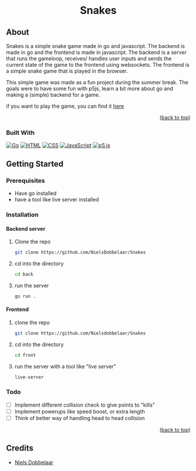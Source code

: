 <a name="readme-top"></a>

<br />
<div align="center">
  <h1 align="center">Snakes</h1>
</div>

## About

Snakes is a simple snake game made in go and javascript. The backend is made in go and the frontend is made in javascript. The backend is a server that runs the gameloop, receives/ handles user inputs and sends the current state of the game to the frontend using websockets. The frontend is a simple snake game that is played in the browser.

This simple game was made as a fun project during the summer break. The goals were to have some fun with p5js, learn a bit more about go and making a (simple) backend for a game.

if you want to play the game, you can find it [here](https://snakes.nielsdobbelaar.com/)

<p align="right">(<a href="#readme-top">back to top</a>)</p>

### Built With

[![Go][golang]][golang-url]
[![HTML][html]][html-url]
[![CSS][css]][css-url]
[![JavaScript][js]][js-url]
[![p5.js][p5js]][p5js-url]

## Getting Started

### Prerequisites

- Have go installed
- have a tool like live server installed

### Installation

#### Backend server

1. Clone the repo
   ```sh
   git clone https://github.com/NielsDobbelaar/Snakes
   ```
2. cd into the directory
   ```sh
   cd back
   ```
3. run the server
   ```sh
   go run .
   ```

#### Frontend

1. clone the repo
   ```sh
   git clone https://github.com/Nielsdobbelaar/Snakes
   ```
2. cd into the directory
   ```sh
   cd front
   ```
3. run the server with a tool like "live server"
   ```sh
   live-server
   ```

### Todo

- [ ] Implement different collision check to give points to "kills"
- [ ] Implement powerups like speed boost, or extra length
- [ ] Think of better way of handling head to head collision

<p align="right">(<a href="#readme-top">back to top</a>)</p>

## Credits

- [Niels Dobbelaar](https://github.com/NielsDobbelaar)

<!-- badges -->

[golang]: https://img.shields.io/badge/Go-00ADD8?style=for-the-badge&logo=go&logoColor=white
[html]: https://img.shields.io/badge/HTML5-E34F26?style=for-the-badge&logo=html5&logoColor=white
[css]: https://img.shields.io/badge/CSS3-1572B6?style=for-the-badge&logo=css3&logoColor=white
[js]: https://img.shields.io/badge/JavaScript-F7DF1E?style=for-the-badge&logo=javascript&logoColor=black
[p5js]: https://img.shields.io/badge/p5.js-ED225D?style=for-the-badge&logo=p5.js&logoColor=white

<!-- links -->

[golang-url]: https://go.dev/
[html-url]: https://developer.mozilla.org/en-US/docs/Web/HTML
[css-url]: https://developer.mozilla.org/en-US/docs/Web/CSS
[js-url]: https://developer.mozilla.org/en-US/docs/Web/JavaScript
[p5js-url]: https://p5js.org/
